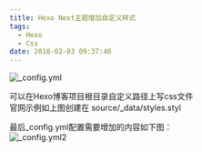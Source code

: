 ```yaml
---
title: Hexo Next主题增加自定义样式
tags:
  - Hexo
  - Css
date: 2018-02-03 09:37:46
---
```



![_config.yml](http://blog-source.dodomogu.com/WX20180203-093229@2x.png-w1100 "默认配置")

可以在Hexo博客项目根目录自定义路径上写css文件  
官网示例如上图创建在 <span class="code-inline">source/_data/styles.styl</span>


最后_config.yml配置需要增加的内容如下图：  
![_config.yml2](http://blog-source.dodomogu.com/WX20180203-093643@2x.png-w1100 "用户配置配置")

